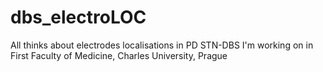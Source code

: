# dbs_electroLOC
All thinks about electrodes localisations in PD STN-DBS I'm working on in First Faculty of Medicine, Charles University, Prague
